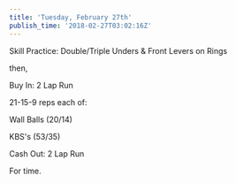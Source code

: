 ```yaml
---
title: 'Tuesday, February 27th'
publish_time: '2018-02-27T03:02:16Z'
---
```


Skill Practice: Double/Triple Unders & Front Levers on Rings

then,

Buy In: 2 Lap Run

21-15-9 reps each of:

Wall Balls (20/14)

KBS's (53/35)

Cash Out: 2 Lap Run

For time.
